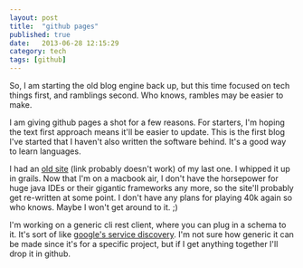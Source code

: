 ```yaml
---
layout: post
title:  "github pages"
published: true
date:   2013-06-28 12:15:29
category: tech
tags: [github]
---
```


So, I am starting the old blog engine back up, but this time focused on tech things first, and ramblings second. Who knows, rambles may be easier to make.

I am giving github pages a shot for a few reasons. For starters, I'm hoping the text first approach means it'll be easier to update. This is the first blog I've started that I haven't also written the software behind. It's a good way to learn languages.

I had an [old site][atsknf] (link probably doesn't work) of my last one. I whipped it up in grails. Now that I'm on a macbook air, I don't have the horsepower for huge java IDEs or their gigantic frameworks any more, so the site'll probably get re-written at some point. I don't have any plans for playing 40k again so who knows. Maybe I won't get around to it. ;)

I'm working on a generic cli rest client, where you can plug in a schema to it. It's sort of like [google's service discovery][gsd]. I'm not sure how generic it can be made since it's for a specific project, but if I get anything together I'll drop it in github.

[atsknf]: http://atsknf.com/
[gsd]: https://developers.google.com/discovery/ 
[jekyll-gh]: https://github.com/mojombo/jekyll
[jekyll]:    http://jekyllrb.com
